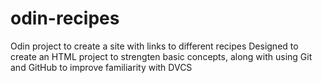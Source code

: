 # odin-recipes
Odin project to create a site with links to different recipes
Designed to create an HTML project to strengten basic concepts, along with using Git and GitHub to improve familiarity with DVCS